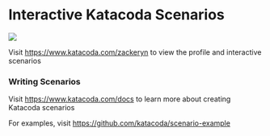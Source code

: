 # Interactive Katacoda Scenarios

[![](http://shields.katacoda.com/katacoda/zackeryn/count.svg)](https://www.katacoda.com/zackeryn "Get your profile on Katacoda.com")

Visit https://www.katacoda.com/zackeryn to view the profile and interactive scenarios

### Writing Scenarios
Visit https://www.katacoda.com/docs to learn more about creating Katacoda scenarios

For examples, visit https://github.com/katacoda/scenario-example
